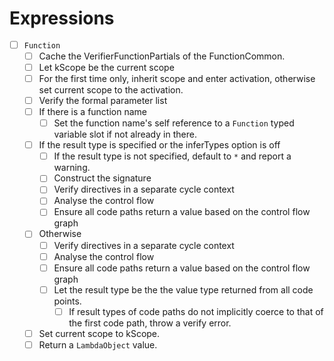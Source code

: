 # Expressions

* [ ] `Function`
  * [ ] Cache the VerifierFunctionPartials of the FunctionCommon.
  * [ ] Let kScope be the current scope
  * [ ] For the first time only, inherit scope and enter activation, otherwise set current scope to the activation.
  * [ ] Verify the formal parameter list
  * [ ] If there is a function name
    * [ ] Set the function name's self reference to a `Function` typed variable slot if not already in there.
  * [ ] If the result type is specified or the inferTypes option is off
    * [ ] If the result type is not specified, default to `*` and report a warning.
    * [ ] Construct the signature
    * [ ] Verify directives in a separate cycle context
    * [ ] Analyse the control flow
    * [ ] Ensure all code paths return a value based on the control flow graph
  * [ ] Otherwise
    * [ ] Verify directives in a separate cycle context
    * [ ] Analyse the control flow
    * [ ] Ensure all code paths return a value based on the control flow graph
    * [ ] Let the result type be the the value type returned from all code points.
      * [ ] If result types of code paths do not implicitly coerce to that of the first code path, throw a verify error.
  * [ ] Set current scope to kScope.
  * [ ] Return a `LambdaObject` value.